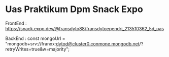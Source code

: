 # Uas Praktikum Dpm Snack Expo

FrontEnd :
 https://snack.expo.dev/@fransdyto88/fransdytoependri_213510362_5d_uas

 BackEnd :
 const mongoUrl = "mongodb+srv://franxx:dytod@cluster0.conmone.mongodb.net/?retryWrites=true&w=majority";

 
